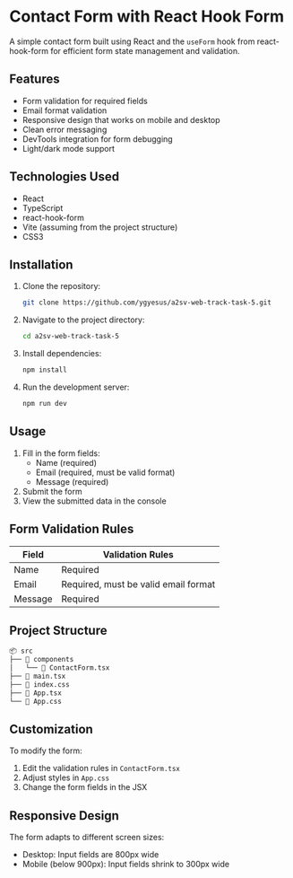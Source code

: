 
# Contact Form with React Hook Form

A simple contact form built using React and the `useForm` hook from react-hook-form for efficient form state management and validation.


## Features

- Form validation for required fields
- Email format validation
- Responsive design that works on mobile and desktop
- Clean error messaging
- DevTools integration for form debugging
- Light/dark mode support

## Technologies Used

- React
- TypeScript
- react-hook-form
- Vite (assuming from the project structure)
- CSS3

## Installation

1. Clone the repository:
   ```bash
   git clone https://github.com/ygyesus/a2sv-web-track-task-5.git
   ```
2. Navigate to the project directory:
   ```bash
   cd a2sv-web-track-task-5
   ```
3. Install dependencies:
   ```bash
   npm install
   ```
4. Run the development server:
   ```bash
   npm run dev
   ```

## Usage

1. Fill in the form fields:
   - Name (required)
   - Email (required, must be valid format)
   - Message (required)
2. Submit the form
3. View the submitted data in the console

## Form Validation Rules

| Field    | Validation Rules                          |
|----------|------------------------------------------|
| Name     | Required                                 |
| Email    | Required, must be valid email format    |
| Message  | Required                                 |

## Project Structure


```markdown
📦 src
├── 📂 components
│   └── 📄 ContactForm.tsx    
├── 📄 main.tsx   
├── 📄 index.css   
├── 📄 App.tsx                 
└── 📄 App.css                 

```

## Customization

To modify the form:
1. Edit the validation rules in `ContactForm.tsx`
2. Adjust styles in `App.css`
3. Change the form fields in the JSX

## Responsive Design

The form adapts to different screen sizes:
- Desktop: Input fields are 800px wide
- Mobile (below 900px): Input fields shrink to 300px wide

